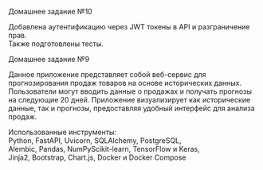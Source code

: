 Домашнее задание №10

Добавлена аутентификацию через JWT токены в API и разграничение прав.  
Также подготовлены тесты.  
  
  
Домашнее задание №9

Данное приложение представляет собой веб-сервис для прогнозирования продаж товаров на основе исторических данных. Пользователи могут вводить данные о продажах и получать прогнозы на следующие 20 дней. Приложение визуализирует как исторические данные, так и прогнозы, предоставляя удобный интерфейс для анализа продаж.

Использованные инструменты:  
Python, FastAPI, Uvicorn, SQLAlchemy, PostgreSQL,   
Alembic, Pandas, NumPyScikit-learn, TensorFlow и Keras,  
Jinja2, Bootstrap, Chart.js, Docker и Docker Compose
